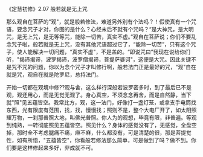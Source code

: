 
《定慧初修》2.07 般若就是无上咒

那么观自在菩萨的"观"，就是般若修法，难道另外别有个法吗？！假使真有一个咒语，要念咒子才对，你图的是什么？心经末后不就有个咒吗？“是大神咒，是大明咒，是无上咒，是无等等咒，能除一切苦，真实不虚。”观自在菩萨说；你们不要乱念咒子啦，般若就是无上咒，没有其他咒语超过它了，“能除一切苦”，只有这个咒子，使人能解决一切问题，“真实不虚"，不是盖的。“即说咒曰”我现在说给你们听，"揭谛揭谛，波罗揭谛，波罗僧揭谛，菩提萨婆诃"，这便是大咒。因此关键不是咒不咒的问题，你以为念个咒子才叫修行啊，般若法门正是最好的咒，“观"自在就是咒，观自在就是陀罗尼，总持法门。

开始一切都在观境中修??观与舍，这么样行深般若波罗密多时，到了最后已不是观，观还用心，而是无觉无观了。身心真空，不须念念再舍，而是自然静，当下就"照"见五蕴皆空。我常比方，观，这一法门，好像打一盏灯笼，或拿支手电筒找东西，光有限度有范围，找，找，慢慢找；照则不是，整个大电厂开了，如太阳照耀万物，一刹那普照大地，叫佛光普照。你人为的观想，毕竟有限，非普遍。等观到纯熟，一转彻底照见五蕴皆空。照见什么？身体的感觉没有了，无感觉，全盘空掉，那时全不考虑腿痛不痛，麻不麻，什么都没有，可是清楚的很，那是菩提觉性，如有所悟，"五蕴皆空"，你看般若修法那么简单，可是做到了吗？做不到。你们要是这样修起来多好，非成就不可。
